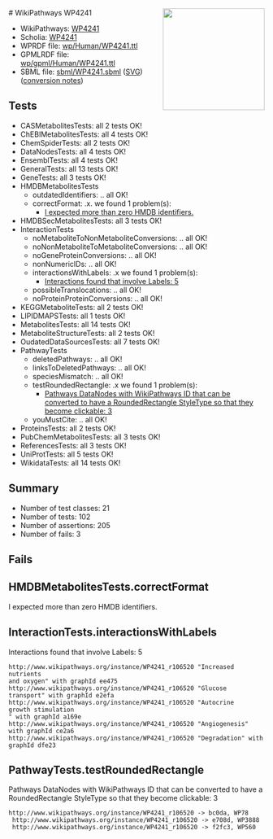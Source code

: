 <img style="float: right; width: 200px" src="../logo.png" />
# WikiPathways WP4241

* WikiPathways: [WP4241](https://identifiers.org/wikipathways:WP4241)
* Scholia: [WP4241](https://scholia.toolforge.org/wikipathways/WP4241)
* WPRDF file: [wp/Human/WP4241.ttl](../wp/Human/WP4241.ttl)
* GPMLRDF file: [wp/gpml/Human/WP4241.ttl](../wp/gpml/Human/WP4241.ttl)
* SBML file: [sbml/WP4241.sbml](../sbml/WP4241.sbml) ([SVG](../sbml/WP4241.svg)) ([conversion notes](../sbml/WP4241.txt))

## Tests
* CASMetabolitesTests: all 2 tests OK!
* ChEBIMetabolitesTests: all 4 tests OK!
* ChemSpiderTests: all 2 tests OK!
* DataNodesTests: all 4 tests OK!
* EnsemblTests: all 4 tests OK!
* GeneralTests: all 13 tests OK!
* GeneTests: all 3 tests OK!
* HMDBMetabolitesTests
    * outdatedIdentifiers: .. all OK!
    * correctFormat: .x. we found 1 problem(s):
        * [I expected more than zero HMDB identifiers.](#ad154c1e)
* HMDBSecMetabolitesTests: all 3 tests OK!
* InteractionTests
    * noMetaboliteToNonMetaboliteConversions: .. all OK!
    * noNonMetaboliteToMetaboliteConversions: .. all OK!
    * noGeneProteinConversions: .. all OK!
    * nonNumericIDs: .. all OK!
    * interactionsWithLabels: .x we found 1 problem(s):
        * [Interactions found that involve Labels: 5](#630d267c)
    * possibleTranslocations: .. all OK!
    * noProteinProteinConversions: .. all OK!
* KEGGMetaboliteTests: all 2 tests OK!
* LIPIDMAPSTests: all 1 tests OK!
* MetabolitesTests: all 14 tests OK!
* MetaboliteStructureTests: all 2 tests OK!
* OudatedDataSourcesTests: all 7 tests OK!
* PathwayTests
    * deletedPathways: .. all OK!
    * linksToDeletedPathways: .. all OK!
    * speciesMismatch: .. all OK!
    * testRoundedRectangle: .x we found 1 problem(s):
        * [Pathways DataNodes with WikiPathways ID that can be converted to have a RoundedRectangle StyleType so that they become clickable: 3](#9fbad3cd)
    * youMustCite: .. all OK!
* ProteinsTests: all 2 tests OK!
* PubChemMetabolitesTests: all 3 tests OK!
* ReferencesTests: all 3 tests OK!
* UniProtTests: all 5 tests OK!
* WikidataTests: all 14 tests OK!


## Summary

* Number of test classes: 21
* Number of tests: 102
* Number of assertions: 205
* Number of fails: 3

## Fails

<a name="ad154c1e" />

## HMDBMetabolitesTests.correctFormat

I expected more than zero HMDB identifiers.
<a name="630d267c" />

## InteractionTests.interactionsWithLabels

Interactions found that involve Labels: 5
```
http://www.wikipathways.org/instance/WP4241_r106520 "Increased nutrients
and oxygen" with graphId ee475
http://www.wikipathways.org/instance/WP4241_r106520 "Glucose transport" with graphId e2efa
http://www.wikipathways.org/instance/WP4241_r106520 "Autocrine 
growth stimulation
" with graphId a169e
http://www.wikipathways.org/instance/WP4241_r106520 "Angiogenesis" with graphId ce2a6
http://www.wikipathways.org/instance/WP4241_r106520 "Degradation" with graphId dfe23
```

<a name="9fbad3cd" />

## PathwayTests.testRoundedRectangle

Pathways DataNodes with WikiPathways ID that can be converted to have a RoundedRectangle StyleType so that they become clickable: 3
```
http://www.wikipathways.org/instance/WP4241_r106520 -> bc0da, WP78
 http://www.wikipathways.org/instance/WP4241_r106520 -> e708d, WP3888
 http://www.wikipathways.org/instance/WP4241_r106520 -> f2fc3, WP560
 ```

